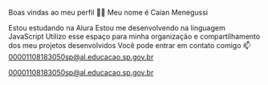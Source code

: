 Boas vindas ao meu perfil 💙💙
Meu nome é Caian Menegussi

Estou estudando na Alura
Estou me desenvolvendo na linguagem JavaScript
Utilizo esse espaço para minha organização e compartilhamento dos meu projetos desenvolvidos
Você pode entrar em contato comigo 📫
00001108183050sp@al.educacao.sp.gov.br

00001108183050sp@al.educacao.sp.gov.br
